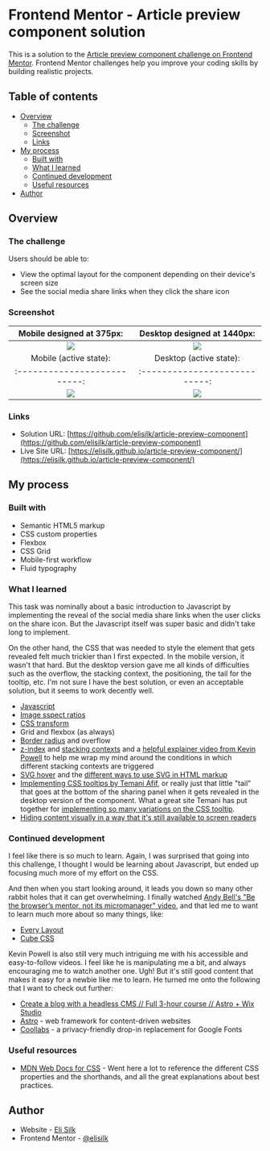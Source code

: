 # Frontend Mentor - Article preview component solution

This is a solution to the [Article preview component challenge on Frontend Mentor](https://www.frontendmentor.io/challenges/article-preview-component-dYBN_pYFT). Frontend Mentor challenges help you improve your coding skills by building realistic projects.

## Table of contents

- [Overview](#overview)
  - [The challenge](#the-challenge)
  - [Screenshot](#screenshot)
  - [Links](#links)
- [My process](#my-process)
  - [Built with](#built-with)
  - [What I learned](#what-i-learned)
  - [Continued development](#continued-development)
  - [Useful resources](#useful-resources)
- [Author](#author)

## Overview

### The challenge

Users should be able to:

- View the optimal layout for the component depending on their device's screen size
- See the social media share links when they click the share icon

### Screenshot

|         Mobile designed at 375px:         |        Desktop designed at 1440px:         |
| :---------------------------------------: | :----------------------------------------: |
|       ![](./screenshot-mobile.png)        |       ![](./screenshot-desktop.png)        |
|          Mobile (active state):           |          Desktop (active state):           |
|       :--------------------------:        |       :---------------------------:        |
| ![](./screenshot-mobile-active-state.png) | ![](./screenshot-desktop-active-state.png) |

### Links

- Solution URL: [https://github.com/elisilk/article-preview-component](https://github.com/elisilk/article-preview-component)
- Live Site URL: [https://elisilk.github.io/article-preview-component/](https://elisilk.github.io/article-preview-component/)

## My process

### Built with

- Semantic HTML5 markup
- CSS custom properties
- Flexbox
- CSS Grid
- Mobile-first workflow
- Fluid typography

### What I learned

This task was nominally about a basic introduction to Javascript by implementing the reveal of the social media share links when the user clicks on the share icon. But the Javascript itself was super basic and didn't take long to implement.

On the other hand, the CSS that was needed to style the element that gets revealed felt much trickier than I first expected. In the mobile version, it wasn't that hard. But the desktop version gave me all kinds of difficulties such as the overflow, the stacking context, the positioning, the tail for the tooltip, etc. I'm not sure I have the best solution, or even an acceptable solution, but it seems to work decently well.

- [Javascript](https://www.digitalocean.com/community/tutorials/how-to-modify-attributes-classes-and-styles-in-the-dom)
- [Image sspect ratios](https://developer.mozilla.org/en-US/docs/Web/CSS/aspect-ratio)
- [CSS transform](https://developer.mozilla.org/en-US/docs/Web/CSS/transform)
- Grid and flexbox (as always)
- [Border radius](https://developer.mozilla.org/en-US/docs/Web/CSS/border-bottom-left-radius) and overflow
- [z-index](https://developer.mozilla.org/en-US/docs/Web/CSS/CSS_positioned_layout/Understanding_z-index) and [stacking contexts](https://developer.mozilla.org/en-US/docs/Web/CSS/CSS_positioned_layout/Understanding_z-index/Stacking_context) and a [helpful explainer video from Kevin Powell](https://www.youtube.com/watch?v=uS8l4YRXbaw&ab_channel=KevinPowell) to help me wrap my mind around the conditions in which different stacking contexts are triggered
- [SVG hover](https://css-tricks.com/change-color-of-svg-on-hover/) and the [different ways to use SVG in HTML markup](https://css-tricks.com/using-svg/)
- [Implementing CSS tooltips by Temani Afif](https://www.smashingmagazine.com/2024/03/modern-css-tooltips-speech-bubbles-part1/), or really just that little "tail" that goes at the bottom of the sharing panel when it gets revealed in the desktop version of the component. What a great site Temani has put together for [implementing so many variations on the CSS tooltip](https://css-generators.com/tooltip-speech-bubble/).
- [Hiding content visually in a way that it's still available to screen readers](https://www.a11yproject.com/posts/how-to-hide-content/)

### Continued development

I feel like there is so much to learn. Again, I was surprised that going into this challenge, I thought I would be learning about Javascript, but ended up focusing much more of my effort on the CSS.

And then when you start looking around, it leads you down so many other rabbit holes that it can get overwhelming. I finally watched [Andy Bell's "Be the browser’s mentor, not its micromanager" video](https://youtu.be/5uhIiI9Ld5M?si=ZCn2g4lwiIrW2aIi), and that led me to want to learn much more about so many things, like:

- [Every Layout](https://every-layout.dev/)
- [Cube CSS](https://cube.fyi/)

Kevin Powell is also still very much intriguing me with his accessible and easy-to-follow videos. I feel like he is manipulating me a bit, and always encouraging me to watch another one. Ugh! But it's still good content that makes it easy for a newbie like me to learn. He turned me onto the following that I want to check out further:

- [Create a blog with a headless CMS // Full 3-hour course // Astro + Wix Studio](https://youtu.be/Thudicbgqtg?si=jZkSTC0iWbrBzTCL)
- [Astro](https://astro.build/) - web framework for content-driven websites
- [Coollabs](https://fonts.coollabs.io/) - a privacy-friendly drop-in replacement for Google Fonts

### Useful resources

- [MDN Web Docs for CSS](https://developer.mozilla.org/en-US/docs/Web/CSS) - Went here a lot to reference the different CSS properties and the shorthands, and all the great explanations about best practices.

## Author

- Website - [Eli Silk](https://github.com/elisilk)
- Frontend Mentor - [@elisilk](https://www.frontendmentor.io/profile/elisilk)
